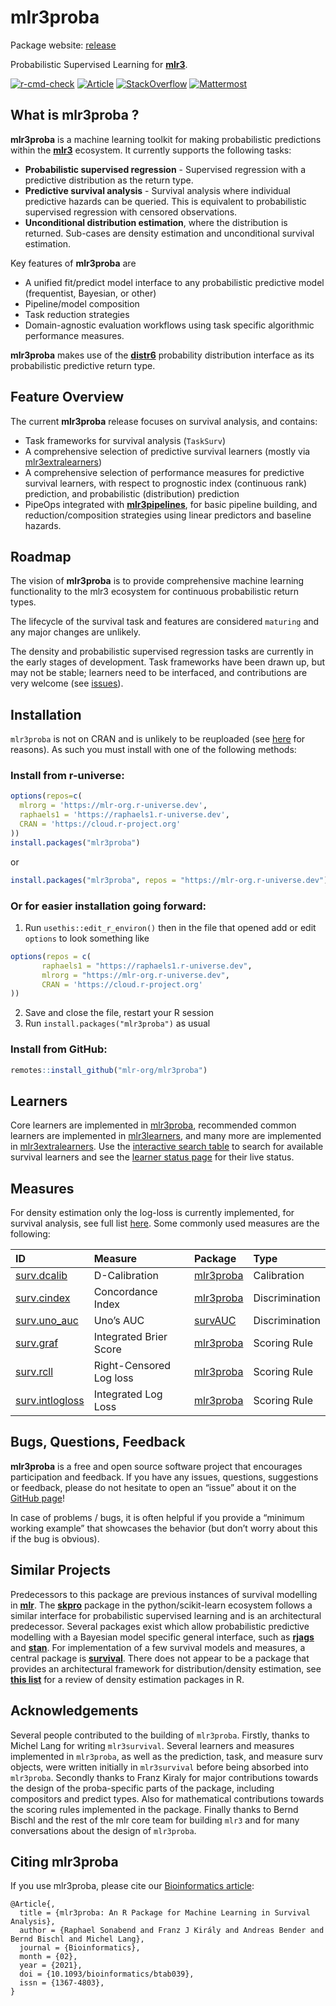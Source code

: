 
# mlr3proba

Package website: [release](https://mlr3proba.mlr-org.com/)

Probabilistic Supervised Learning for
**[mlr3](https://github.com/mlr-org/mlr3/)**.

<!-- badges: start -->

[![r-cmd-check](https://github.com/mlr-org/mlr3proba/actions/workflows/r-cmd-check.yml/badge.svg)](https://github.com/mlr-org/mlr3proba/actions/workflows/r-cmd-check.yml)
[![Article](https://img.shields.io/badge/Article-10.1093%2Fbioinformatics%2Fbtab039-brightgreen)](https://doi.org/10.1093/bioinformatics/btab039)
[![StackOverflow](https://img.shields.io/badge/stackoverflow-mlr3-orange.svg)](https://stackoverflow.com/questions/tagged/mlr3)
[![Mattermost](https://img.shields.io/badge/chat-mattermost-orange.svg)](https://lmmisld-lmu-stats-slds.srv.mwn.de/mlr_invite/)
<!-- badges: end -->

## What is mlr3proba ?

**mlr3proba** is a machine learning toolkit for making probabilistic
predictions within the **[mlr3](https://github.com/mlr-org/mlr3)**
ecosystem. It currently supports the following tasks:

- **Probabilistic supervised regression** - Supervised regression with a
  predictive distribution as the return type.
- **Predictive survival analysis** - Survival analysis where individual
  predictive hazards can be queried. This is equivalent to probabilistic
  supervised regression with censored observations.
- **Unconditional distribution estimation**, where the distribution is
  returned. Sub-cases are density estimation and unconditional survival
  estimation.

Key features of **mlr3proba** are

- A unified fit/predict model interface to any probabilistic predictive
  model (frequentist, Bayesian, or other)
- Pipeline/model composition
- Task reduction strategies
- Domain-agnostic evaluation workflows using task specific algorithmic
  performance measures.

**mlr3proba** makes use of the
**[distr6](https://github.com/alan-turing-institute/distr6)**
probability distribution interface as its probabilistic predictive
return type.

## Feature Overview

The current **mlr3proba** release focuses on survival analysis, and
contains:

- Task frameworks for survival analysis (`TaskSurv`)
- A comprehensive selection of predictive survival learners (mostly via
  [mlr3extralearners](https://github.com/mlr-org/mlr3extralearners/))
- A comprehensive selection of performance measures for predictive
  survival learners, with respect to prognostic index (continuous rank)
  prediction, and probabilistic (distribution) prediction
- PipeOps integrated with
  **[mlr3pipelines](https://github.com/mlr-org/mlr3pipelines)**, for
  basic pipeline building, and reduction/composition strategies using
  linear predictors and baseline hazards.

## Roadmap

The vision of **mlr3proba** is to provide comprehensive machine learning
functionality to the mlr3 ecosystem for continuous probabilistic return
types.

The lifecycle of the survival task and features are considered
`maturing` and any major changes are unlikely.

The density and probabilistic supervised regression tasks are currently
in the early stages of development. Task frameworks have been drawn up,
but may not be stable; learners need to be interfaced, and contributions
are very welcome (see
[issues](https://github.com/mlr-org/mlr3proba/issues)).

## Installation

`mlr3proba` is not on CRAN and is unlikely to be reuploaded (see
[here](https://twitter.com/RaphaelS101/status/1506321623250571265) for
reasons). As such you must install with one of the following methods:

### Install from r-universe:

``` r
options(repos=c(
  mlrorg = 'https://mlr-org.r-universe.dev',
  raphaels1 = 'https://raphaels1.r-universe.dev',
  CRAN = 'https://cloud.r-project.org'
))
install.packages("mlr3proba")
```

or

``` r
install.packages("mlr3proba", repos = "https://mlr-org.r-universe.dev")
```

### Or for easier installation going forward:

1.  Run `usethis::edit_r_environ()` then in the file that opened add or
    edit `options` to look something like

``` r
options(repos = c(
       raphaels1 = "https://raphaels1.r-universe.dev",
       mlrorg = "https://mlr-org.r-universe.dev",
       CRAN = 'https://cloud.r-project.org'
))
```

2.  Save and close the file, restart your R session
3.  Run `install.packages("mlr3proba")` as usual

### Install from GitHub:

``` r
remotes::install_github("mlr-org/mlr3proba")
```

## Learners

Core learners are implemented in
[mlr3proba](https://mlr3proba.mlr-org.com/reference/index.html#survival-learners),
recommended common learners are implemented in
[mlr3learners](https://github.com/mlr-org/mlr3learners), and many more
are implemented in
[mlr3extralearners](https://github.com/mlr-org/mlr3extralearners). Use
the [interactive search table](https://mlr-org.com/learners.html) to
search for available survival learners and see the [learner status
page](https://mlr3extralearners.mlr-org.com/articles/learner_status.html)
for their live status.

## Measures

For density estimation only the log-loss is currently implemented, for
survival analysis, see full list
[here](https://mlr3proba.mlr-org.com/reference/index.html#survival-measures).
Some commonly used measures are the following:

| ID                                                                                           | Measure                 | Package                                                   | Type           |
|:---------------------------------------------------------------------------------------------|:------------------------|:----------------------------------------------------------|:---------------|
| [surv.dcalib](https://mlr3proba.mlr-org.com/reference/mlr_measures_surv.dcalib.html)         | D-Calibration           | [mlr3proba](https://CRAN.R-project.org/package=mlr3proba) | Calibration    |
| [surv.cindex](https://mlr3proba.mlr-org.com/reference/mlr_measures_surv.cindex.html)         | Concordance Index       | [mlr3proba](https://CRAN.R-project.org/package=mlr3proba) | Discrimination |
| [surv.uno_auc](https://mlr3proba.mlr-org.com/reference/mlr_measures_surv.uno_auc.html)       | Uno’s AUC               | [survAUC](https://CRAN.R-project.org/package=survAUC)     | Discrimination |
| [surv.graf](https://mlr3proba.mlr-org.com/reference/mlr_measures_surv.graf.html)             | Integrated Brier Score  | [mlr3proba](https://CRAN.R-project.org/package=mlr3proba) | Scoring Rule   |
| [surv.rcll](https://mlr3proba.mlr-org.com/reference/mlr_measures_surv.rcll.html)             | Right-Censored Log loss | [mlr3proba](https://CRAN.R-project.org/package=mlr3proba) | Scoring Rule   |
| [surv.intlogloss](https://mlr3proba.mlr-org.com/reference/mlr_measures_surv.intlogloss.html) | Integrated Log Loss     | [mlr3proba](https://CRAN.R-project.org/package=mlr3proba) | Scoring Rule   |

## Bugs, Questions, Feedback

**mlr3proba** is a free and open source software project that encourages
participation and feedback. If you have any issues, questions,
suggestions or feedback, please do not hesitate to open an “issue” about
it on the [GitHub page](https://github.com/mlr-org/mlr3proba/issues)!

In case of problems / bugs, it is often helpful if you provide a
“minimum working example” that showcases the behavior (but don’t worry
about this if the bug is obvious).

## Similar Projects

Predecessors to this package are previous instances of survival
modelling in **[mlr](https://github.com/mlr-org/mlr)**. The
**[skpro](https://github.com/alan-turing-institute/skpro)** package in
the python/scikit-learn ecosystem follows a similar interface for
probabilistic supervised learning and is an architectural predecessor.
Several packages exist which allow probabilistic predictive modelling
with a Bayesian model specific general interface, such as
**[rjags](https://CRAN.R-project.org/package=rjags)** and
**[stan](https://github.com/stan-dev/rstan)**. For implementation of a
few survival models and measures, a central package is
**[survival](https://github.com/therneau/survival)**. There does not
appear to be a package that provides an architectural framework for
distribution/density estimation, see **[this
list](https://vita.had.co.nz/papers/density-estimation.pdf)** for a
review of density estimation packages in R.

## Acknowledgements

Several people contributed to the building of `mlr3proba`. Firstly,
thanks to Michel Lang for writing `mlr3survival`. Several learners and
measures implemented in `mlr3proba`, as well as the prediction, task,
and measure surv objects, were written initially in `mlr3survival`
before being absorbed into `mlr3proba`. Secondly thanks to Franz Kiraly
for major contributions towards the design of the proba-specific parts
of the package, including compositors and predict types. Also for
mathematical contributions towards the scoring rules implemented in the
package. Finally thanks to Bernd Bischl and the rest of the mlr core
team for building `mlr3` and for many conversations about the design of
`mlr3proba`.

## Citing mlr3proba

If you use mlr3proba, please cite our [Bioinformatics
article](https://doi.org/10.1093/bioinformatics/btab039):

    @Article{,
      title = {mlr3proba: An R Package for Machine Learning in Survival Analysis},
      author = {Raphael Sonabend and Franz J Király and Andreas Bender and Bernd Bischl and Michel Lang},
      journal = {Bioinformatics},
      month = {02},
      year = {2021},
      doi = {10.1093/bioinformatics/btab039},
      issn = {1367-4803},
    }
